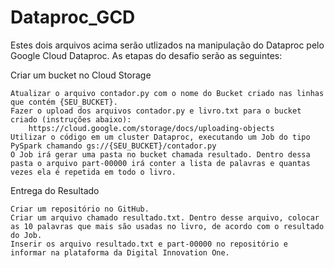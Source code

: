 # Dataproc_GCD

Estes dois arquivos acima serão utlizados na manipulação do Dataproc pelo Google Cloud Dataproc.
As etapas do desafio serão as seguintes:

 Criar um bucket no Cloud Storage

    Atualizar o arquivo contador.py com o nome do Bucket criado nas linhas que contém {SEU_BUCKET}.
    Fazer o upload dos arquivos contador.py e livro.txt para o bucket criado (instruções abaixo):
        https://cloud.google.com/storage/docs/uploading-objects
    Utilizar o código em um cluster Dataproc, executando um Job do tipo PySpark chamando gs://{SEU_BUCKET}/contador.py
    O Job irá gerar uma pasta no bucket chamada resultado. Dentro dessa pasta o arquivo part-00000 irá conter a lista de palavras e quantas vezes ela é repetida em todo o livro.

Entrega do Resultado

    Criar um repositório no GitHub.
    Criar um arquivo chamado resultado.txt. Dentro desse arquivo, colocar as 10 palavras que mais são usadas no livro, de acordo com o resultado do Job.
    Inserir os arquivo resultado.txt e part-00000 no repositório e informar na plataforma da Digital Innovation One.
